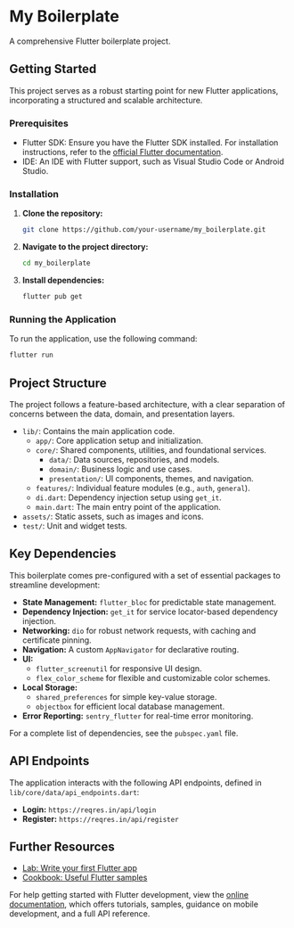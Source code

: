 # My Boilerplate

A comprehensive Flutter boilerplate project.

## Getting Started

This project serves as a robust starting point for new Flutter applications, incorporating a structured and scalable architecture.

### Prerequisites

- Flutter SDK: Ensure you have the Flutter SDK installed. For installation instructions, refer to the [official Flutter documentation](https://docs.flutter.dev/get-started/install).
- IDE: An IDE with Flutter support, such as Visual Studio Code or Android Studio.

### Installation

1.  **Clone the repository:**
    ```bash
    git clone https://github.com/your-username/my_boilerplate.git
    ```
2.  **Navigate to the project directory:**
    ```bash
    cd my_boilerplate
    ```
3.  **Install dependencies:**
    ```bash
    flutter pub get
    ```

### Running the Application

To run the application, use the following command:

```bash
flutter run
```

## Project Structure

The project follows a feature-based architecture, with a clear separation of concerns between the data, domain, and presentation layers.

-   `lib/`: Contains the main application code.
    -   `app/`: Core application setup and initialization.
    -   `core/`: Shared components, utilities, and foundational services.
        -   `data/`: Data sources, repositories, and models.
        -   `domain/`: Business logic and use cases.
        -   `presentation/`: UI components, themes, and navigation.
    -   `features/`: Individual feature modules (e.g., `auth`, `general`).
    -   `di.dart`: Dependency injection setup using `get_it`.
    -   `main.dart`: The main entry point of the application.
-   `assets/`: Static assets, such as images and icons.
-   `test/`: Unit and widget tests.

## Key Dependencies

This boilerplate comes pre-configured with a set of essential packages to streamline development:

-   **State Management:** `flutter_bloc` for predictable state management.
-   **Dependency Injection:** `get_it` for service locator-based dependency injection.
-   **Networking:** `dio` for robust network requests, with caching and certificate pinning.
-   **Navigation:** A custom `AppNavigator` for declarative routing.
-   **UI:**
    -   `flutter_screenutil` for responsive UI design.
    -   `flex_color_scheme` for flexible and customizable color schemes.
-   **Local Storage:**
    -   `shared_preferences` for simple key-value storage.
    -   `objectbox` for efficient local database management.
-   **Error Reporting:** `sentry_flutter` for real-time error monitoring.

For a complete list of dependencies, see the `pubspec.yaml` file.

## API Endpoints

The application interacts with the following API endpoints, defined in `lib/core/data/api_endpoints.dart`:

-   **Login:** `https://reqres.in/api/login`
-   **Register:** `https://reqres.in/api/register`

## Further Resources

-   [Lab: Write your first Flutter app](https://docs.flutter.dev/get-started/codelab)
-   [Cookbook: Useful Flutter samples](https://docs.flutter.dev/cookbook)

For help getting started with Flutter development, view the
[online documentation](https://docs.flutter.dev/), which offers tutorials,
samples, guidance on mobile development, and a full API reference.